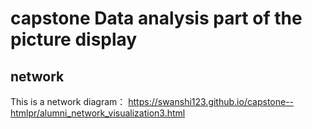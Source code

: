 # capstone Data analysis part of the picture display
## network
This is a network diagram：
https://swanshi123.github.io/capstone--htmlpr/alumni_network_visualization3.html
